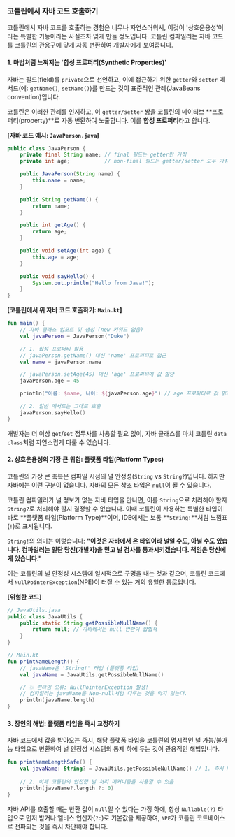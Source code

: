 ### 코틀린에서 자바 코드 호출하기

코틀린에서 자바 코드를 호출하는 경험은 너무나 자연스러워서, 이것이 '상호운용성'이라는 특별한 기능이라는 사실조차 잊게 만들 정도입니다. 코틀린 컴파일러는 자바 코드를 코틀린의 관용구에 맞게 자동 변환하여 개발자에게 보여줍니다.

#### 1\. 마법처럼 느껴지는 '합성 프로퍼티(Synthetic Properties)'

자바는 필드(field)를 `private`으로 선언하고, 이에 접근하기 위한 `getter`와 `setter` 메서드(예: `getName()`, `setName()`)를 만드는 것이 표준적인 관례(JavaBeans convention)입니다.

코틀린은 이러한 관례를 인지하고, 이 `getter/setter` 쌍을 코틀린의 네이티브 \*\*프로퍼티(property)\*\*로 자동 변환하여 노출합니다. 이를 **합성 프로퍼티**라고 합니다.

**[자바 코드 예시: `JavaPerson.java`]**

```java
public class JavaPerson {
    private final String name; // final 필드는 getter만 가짐
    private int age;           // non-final 필드는 getter/setter 모두 가짐

    public JavaPerson(String name) {
        this.name = name;
    }

    public String getName() {
        return name;
    }

    public int getAge() {
        return age;
    }

    public void setAge(int age) {
        this.age = age;
    }

    public void sayHello() {
        System.out.println("Hello from Java!");
    }
}
```

**[코틀린에서 위 자바 코드 호출하기: `Main.kt`]**

```kotlin
fun main() {
    // 자바 클래스 임포트 및 생성 (new 키워드 없음)
    val javaPerson = JavaPerson("Duke")

    // 1. 합성 프로퍼티 활용
    // javaPerson.getName() 대신 'name' 프로퍼티로 접근
    val name = javaPerson.name 

    // javaPerson.setAge(45) 대신 'age' 프로퍼티에 값 할당
    javaPerson.age = 45

    println("이름: $name, 나이: ${javaPerson.age}") // age 프로퍼티로 값 읽기

    // 2. 일반 메서드는 그대로 호출
    javaPerson.sayHello()
}
```

개발자는 더 이상 `get`/`set` 접두사를 사용할 필요 없이, 자바 클래스를 마치 코틀린 `data class`처럼 자연스럽게 다룰 수 있습니다.

#### 2\. 상호운용성의 가장 큰 위험: 플랫폼 타입(Platform Types)

코틀린의 가장 큰 축복은 컴파일 시점의 널 안정성(`String` vs `String?`)입니다. 하지만 자바에는 이런 구분이 없습니다. 자바의 모든 참조 타입은 `null`이 될 수 있습니다.

코틀린 컴파일러가 널 정보가 없는 자바 타입을 만나면, 이를 `String`으로 처리해야 할지 `String?`로 처리해야 할지 결정할 수 없습니다. 이때 코틀린이 사용하는 특별한 타입이 바로 \*\*플랫폼 타입(Platform Type)\*\*이며, IDE에서는 보통 \*\*`String!`\*\*처럼 느낌표(`!`)로 표시됩니다.

`String!`의 의미는 이렇습니다: **"이것은 자바에서 온 타입이라 널일 수도, 아닐 수도 있습니다. 컴파일러는 일단 당신(개발자)을 믿고 널 검사를 통과시키겠습니다. 책임은 당신에게 있습니다."**

이는 코틀린의 널 안정성 시스템에 일시적으로 구멍을 내는 것과 같으며, 코틀린 코드에서 `NullPointerException`(NPE)이 터질 수 있는 거의 유일한 통로입니다.

**[위험한 코드]**

```java
// JavaUtils.java
public class JavaUtils {
    public static String getPossibleNullName() {
        return null; // 자바에서는 null 반환이 합법적
    }
}
```

```kotlin
// Main.kt
fun printNameLength() {
    // javaName은 'String!' 타입 (플랫폼 타입)
    val javaName = JavaUtils.getPossibleNullName() 

    // 💥 런타임 오류: NullPointerException 발생!
    // 컴파일러는 javaName을 Non-null처럼 다루는 것을 막지 않는다.
    println(javaName.length) 
}
```

#### 3\. 장인의 해법: 플랫폼 타입을 즉시 교정하기

자바 코드에서 값을 받아오는 즉시, 해당 플랫폼 타입을 코틀린의 명시적인 널 가능/불가능 타입으로 변환하여 널 안정성 시스템의 통제 하에 두는 것이 관용적인 해법입니다.

```kotlin
fun printNameLengthSafe() {
    val javaName: String? = JavaUtils.getPossibleNullName() // 1. 즉시 Nullable 타입으로 받기
    
    // 2. 이제 코틀린의 안전한 널 처리 메커니즘을 사용할 수 있음
    println(javaName?.length ?: 0)
}
```

자바 API를 호출할 때는 반환 값이 `null`일 수 있다는 가정 하에, 항상 `Nullable(?)` 타입으로 먼저 받거나 엘비스 연산자(`?:`)로 기본값을 제공하여, `NPE`가 코틀린 코드베이스로 전파되는 것을 즉시 차단해야 합니다.